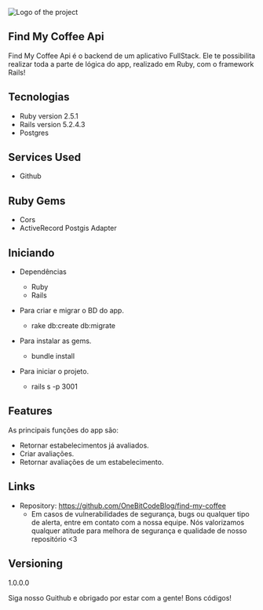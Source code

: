 ![Logo of the project](https://github.com/OneBitCodeBlog/find-my-coffee-client/blob/master/src/assets/readme/logo-fmc-01.png)


## Find My Coffee Api
Find My Coffee Api é o backend de um aplicativo FullStack. Ele te possibilita realizar toda a parte de lógica do app, realizado em Ruby, com o framework Rails!


## Tecnologias 

* Ruby version  2.5.1
* Rails version 5.2.4.3
* Postgres

## Services Used

* Github

## Ruby Gems

* Cors
* ActiveRecord Postgis Adapter


## Iniciando

* Dependências
  - Ruby  
  - Rails

* Para criar e migrar o BD do app.
  - rake db:create db:migrate
  
* Para instalar as gems.
  - bundle install
  
* Para iniciar o projeto.
  - rails s -p 3001


## Features

As principais funções do app são:
 - Retornar estabelecimentos já avaliados.
 - Criar avaliações.
 - Retornar avaliações de um estabelecimento.


## Links
  - Repository: https://github.com/OneBitCodeBlog/find-my-coffee
    - Em casos de vulnerabilidades de segurança, bugs ou qualquer tipo de alerta, entre em contato com a nossa equipe. 
      Nós valorizamos qualquer atitude para  melhora de segurança e qualidade de nosso repositório <3

  ## Versioning

  1.0.0.0


  Siga nosso Guithub e obrigado por estar com a gente! Bons códigos!
